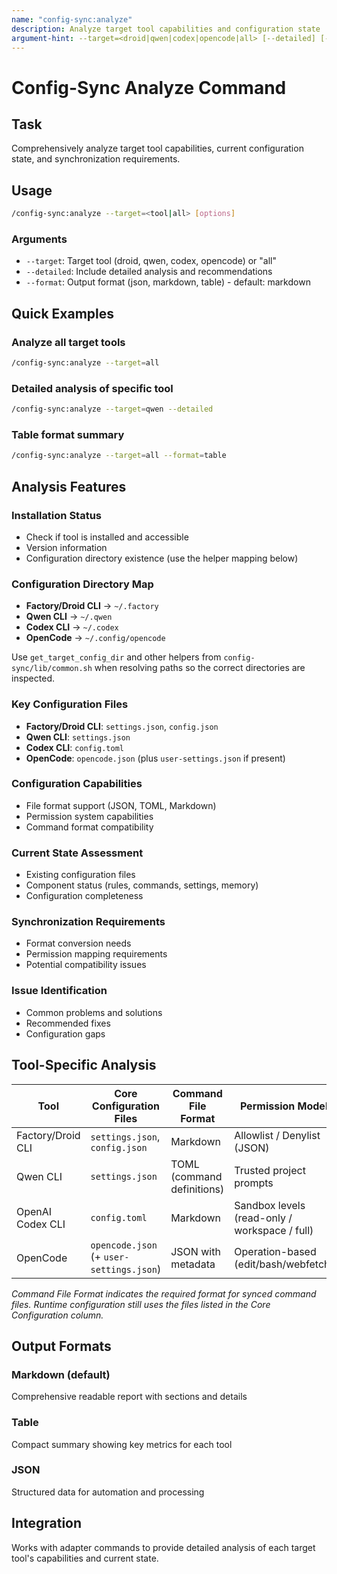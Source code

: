 ```yaml
---
name: "config-sync:analyze"
description: Analyze target tool capabilities and configuration state
argument-hint: --target=<droid|qwen|codex|opencode|all> [--detailed] [--format=<json|markdown|table>]
---
```


# Config-Sync Analyze Command

## Task
Comprehensively analyze target tool capabilities, current configuration state, and synchronization requirements.

## Usage
```bash
/config-sync:analyze --target=<tool|all> [options]
```

### Arguments
- `--target`: Target tool (droid, qwen, codex, opencode) or "all"
- `--detailed`: Include detailed analysis and recommendations
- `--format`: Output format (json, markdown, table) - default: markdown

## Quick Examples

### Analyze all target tools
```bash
/config-sync:analyze --target=all
```

### Detailed analysis of specific tool
```bash
/config-sync:analyze --target=qwen --detailed
```

### Table format summary
```bash
/config-sync:analyze --target=all --format=table
```

## Analysis Features

### Installation Status
- Check if tool is installed and accessible
- Version information
- Configuration directory existence (use the helper mapping below)

### Configuration Directory Map
- **Factory/Droid CLI** → `~/.factory`
- **Qwen CLI** → `~/.qwen`
- **Codex CLI** → `~/.codex`
- **OpenCode** → `~/.config/opencode`

Use `get_target_config_dir` and other helpers from `config-sync/lib/common.sh` when resolving paths so the correct directories are inspected.

### Key Configuration Files
- **Factory/Droid CLI**: `settings.json`, `config.json`
- **Qwen CLI**: `settings.json`
- **Codex CLI**: `config.toml`
- **OpenCode**: `opencode.json` (plus `user-settings.json` if present)

### Configuration Capabilities
- File format support (JSON, TOML, Markdown)
- Permission system capabilities
- Command format compatibility

### Current State Assessment
- Existing configuration files
- Component status (rules, commands, settings, memory)
- Configuration completeness

### Synchronization Requirements
- Format conversion needs
- Permission mapping requirements
- Potential compatibility issues

### Issue Identification
- Common problems and solutions
- Recommended fixes
- Configuration gaps

## Tool-Specific Analysis

| Tool | Core Configuration Files | Command File Format | Permission Model |
| --- | --- | --- | --- |
| Factory/Droid CLI | `settings.json`, `config.json` | Markdown | Allowlist / Denylist (JSON) |
| Qwen CLI | `settings.json` | TOML (command definitions) | Trusted project prompts |
| OpenAI Codex CLI | `config.toml` | Markdown | Sandbox levels (read-only / workspace / full) |
| OpenCode | `opencode.json` (+ `user-settings.json`) | JSON with metadata | Operation-based (edit/bash/webfetch) |

*Command File Format indicates the required format for synced command files. Runtime configuration still uses the files listed in the Core Configuration column.*

## Output Formats

### Markdown (default)
Comprehensive readable report with sections and details

### Table
Compact summary showing key metrics for each tool

### JSON
Structured data for automation and processing

## Integration

Works with adapter commands to provide detailed analysis of each target tool's capabilities and current state.